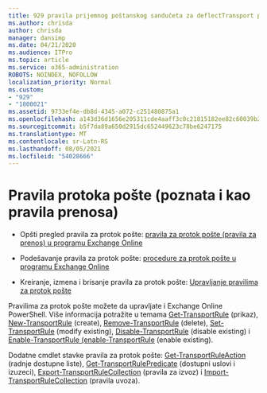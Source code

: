 ```yaml
---
title: 929 pravila prijemnog poštanskog sandučeta za deflectTransport pravila
ms.author: chrisda
author: chrisda
manager: dansimp
ms.date: 04/21/2020
ms.audience: ITPro
ms.topic: article
ms.service: o365-administration
ROBOTS: NOINDEX, NOFOLLOW
localization_priority: Normal
ms.custom:
- "929"
- "1800021"
ms.assetid: 9733ef4e-db8d-4345-a072-c251480875a1
ms.openlocfilehash: a143d36d1656e205311cde4aaff3c0c21815182ee82c60039b2219addac218cb
ms.sourcegitcommit: b5f7da89a650d2915dc652449623c78be6247175
ms.translationtype: MT
ms.contentlocale: sr-Latn-RS
ms.lasthandoff: 08/05/2021
ms.locfileid: "54028666"
---
```

# <a name="mail-flow-rules-also-known-as-transport-rules"></a>Pravila protoka pošte (poznata i kao pravila prenosa)

- Opšti pregled pravila za protok pošte: [pravila za protok pošte (pravila za prenos) u programu Exchange Online](https://technet.microsoft.com/library/jj919238.aspx)

- Podešavanje pravila za protok pošte: [procedure za protok pošte u programu Exchange Online](https://technet.microsoft.com/library/dn600436.aspx)

- Kreiranje, izmena i brisanje pravila za protok pošte: [Upravljanje pravilima za protok pošte](https://technet.microsoft.com/library/jj657505.aspx)

Pravilima za protok pošte možete da upravljate i Exchange Online PowerShell. Više informacija potražite u temama [Get-TransportRule](https://docs.microsoft.com/powershell/module/exchange/policy-and-compliance/get-transportrule) (prikaz), [New-TransportRule](https://docs.microsoft.com/powershell/module/exchange/policy-and-compliance/new-transportrule) (create), [Remove-TransportRule](https://docs.microsoft.com/powershell/module/exchange/policy-and-compliance/remove-transportrule) (delete), [Set-TransportRule](https://docs.microsoft.com/powershell/module/exchange/policy-and-compliance/set-transportrule) (modify existing), [Disable-TransportRule](https://docs.microsoft.com/powershell/module/exchange/policy-and-compliance/disable-transportrule) (disable existing) i [Enable-TransportRule (enable-TransportRule](https://docs.microsoft.com/powershell/module/exchange/policy-and-compliance/enable-transportrule) (enable existing).

Dodatne cmdlet stavke pravila za protok pošte: [Get-TransportRuleAction](https://docs.microsoft.com/powershell/module/exchange/policy-and-compliance/get-transportruleaction) (radnje dostupne liste), [Get-TransportRulePredicate](https://docs.microsoft.com/powershell/module/exchange/policy-and-compliance/get-transportrulepredicate) (dostupni uslovi i izuzeci), [Export-TransportRuleCollection](https://docs.microsoft.com/powershell/module/exchange/policy-and-compliance/export-transportrulecollection) (pravila za izvoz) i [Import-TransportRuleCollection](https://docs.microsoft.com/powershell/module/exchange/policy-and-compliance/import-transportrulecollection) (pravila uvoza).
